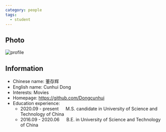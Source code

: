 ```yaml
---
category: people
tags:
  - student
---
```


## Photo

![profile](https://user-images.githubusercontent.com/116997215/198896723-edd4403f-7ad9-4b9d-8cc9-b66cd677dee3.jpg)

## Information

- Chinese name: 董存辉
- English name: Cunhui Dong
- Interests: Movies
- Homepage: <https://github.com/Dongcunhui>
- Education experience:
  - 2020.09 - present     M.S. candidate in University of Science and Technology of China
  - 2016.09 - 2020.06     B.E. in University of Science and Technology of China
